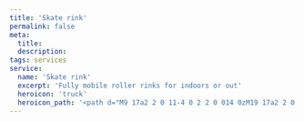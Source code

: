 ```yaml
---
title: 'Skate rink'
permalink: false
meta:
  title:
  description:
tags: services
service:
  name: 'Skate rink'
  excerpt: 'Fully mobile roller rinks for indoors or out'
  heroicon: 'truck'
  heroicon_path: '<path d="M9 17a2 2 0 11-4 0 2 2 0 014 0zM19 17a2 2 0 11-4 0 2 2 0 014 0z" /><path stroke-linecap="round" stroke-linejoin="round" d="M13 16V6a1 1 0 00-1-1H4a1 1 0 00-1 1v10a1 1 0 001 1h1m8-1a1 1 0 01-1 1H9m4-1V8a1 1 0 011-1h2.586a1 1 0 01.707.293l3.414 3.414a1 1 0 01.293.707V16a1 1 0 01-1 1h-1m-6-1a1 1 0 001 1h1M5 17a2 2 0 104 0m-4 0a2 2 0 114 0m6 0a2 2 0 104 0m-4 0a2 2 0 114 0" />'
---
```

